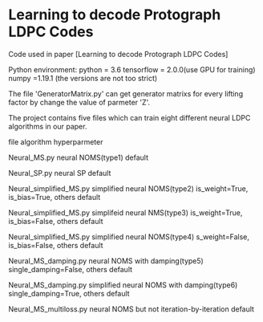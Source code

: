 # Learning to decode Protograph LDPC Codes

Code used in paper [Learning to decode Protograph LDPC Codes]

Python environment:
       python = 3.6
       tensorflow = 2.0.0(use GPU for training)
       numpy =1.19.1
       (the versions are not too strict)

The file 'GeneratorMatrix.py' can get generator matrixs for every lifting factor by change the value of parmeter 'Z'.

The project contains five files which can train eight different neural LDPC algorithms in our paper.

file                      algorithm                                    hyperparmeter

Neural_MS.py              neural NOMS(type1)                           default
    
Neural_SP.py              neural SP                                    default

Neural_simplified_MS.py   simplified neural NOMS(type2)                is_weight=True, is_bias=True, others default

Neural_simplified_MS.py   simplifeid neural NMS(type3)                 is_weight=True, is_bias=False, others default

Neural_simplified_MS.py   simplified neural NOMS(type4)                s_weight=False, is_bias=False, others default

Neural_MS_damping.py      neural NOMS with damping(type5)              single_damping=False, others default

Neural_MS_damping.py      simplified neural NOMS with damping(type6)    single_damping=True, others default

Neural_MS_multiloss.py    neural NOMS but not iteration-by-iteration    default
